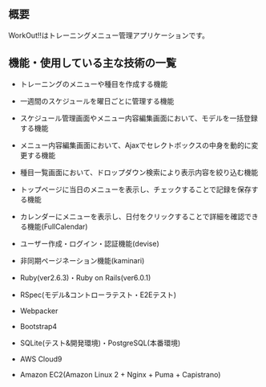 ## 概要

WorkOut!!はトレーニングメニュー管理アプリケーションです。

## 機能・使用している主な技術の一覧

* トレーニングのメニューや種目を作成する機能

* 一週間のスケジュールを曜日ごとに管理する機能

* スケジュール管理画面やメニュー内容編集画面において、モデルを一括登録する機能

* メニュー内容編集画面において、Ajaxでセレクトボックスの中身を動的に変更する機能

* 種目一覧画面において、ドロップダウン検索により表示内容を絞り込む機能

* トップページに当日のメニューを表示し、チェックすることで記録を保存する機能
 
* カレンダーにメニューを表示し、日付をクリックすることで詳細を確認できる機能(FullCalendar)

* ユーザー作成・ログイン・認証機能(devise)

* 非同期ページネーション機能(kaminari)
 
* Ruby(ver2.6.3)・Ruby on Rails(ver6.0.1)

* RSpec(モデル&コントローラテスト・E2Eテスト)

* Webpacker

* Bootstrap4

* SQLite(テスト&開発環境)・PostgreSQL(本番環境)

* AWS Cloud9

* Amazon EC2(Amazon Linux 2 + Nginx + Puma + Capistrano)